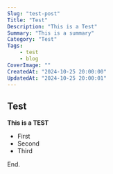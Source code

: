 ```yaml
---
Slug: "test-post"
Title: "Test"
Description: "This is a Test"
Summary: "This is a summary"
Category: "Test"
Tags:
    - test
    - blog
CoverImage: ""
CreatedAt: "2024-10-25 20:00:00"
UpdatedAt: "2024-10-25 20:00:01"
---
```

## Test

**This is a TEST**

- First
- Second
- Third

End.



